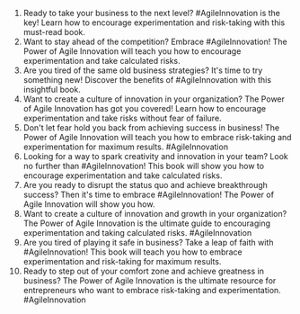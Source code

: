 1. Ready to take your business to the next level? #AgileInnovation is the key! Learn how to encourage experimentation and risk-taking with this must-read book.
2. Want to stay ahead of the competition? Embrace #AgileInnovation! The Power of Agile Innovation will teach you how to encourage experimentation and take calculated risks.
3. Are you tired of the same old business strategies? It's time to try something new! Discover the benefits of #AgileInnovation with this insightful book.
4. Want to create a culture of innovation in your organization? The Power of Agile Innovation has got you covered! Learn how to encourage experimentation and take risks without fear of failure.
5. Don't let fear hold you back from achieving success in business! The Power of Agile Innovation will teach you how to embrace risk-taking and experimentation for maximum results. #AgileInnovation
6. Looking for a way to spark creativity and innovation in your team? Look no further than #AgileInnovation! This book will show you how to encourage experimentation and take calculated risks.
7. Are you ready to disrupt the status quo and achieve breakthrough success? Then it's time to embrace #AgileInnovation! The Power of Agile Innovation will show you how.
8. Want to create a culture of innovation and growth in your organization? The Power of Agile Innovation is the ultimate guide to encouraging experimentation and taking calculated risks. #AgileInnovation
9. Are you tired of playing it safe in business? Take a leap of faith with #AgileInnovation! This book will teach you how to embrace experimentation and risk-taking for maximum results.
10. Ready to step out of your comfort zone and achieve greatness in business? The Power of Agile Innovation is the ultimate resource for entrepreneurs who want to embrace risk-taking and experimentation. #AgileInnovation
